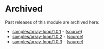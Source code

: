 # Archived

Past releases of this module are archived here:

- [samples/array-loop/1.0.1](https://github.com/Azure/bicep-registry-modules/releases/tag/samples/array-loop/1.0.1) - ([source](https://github.com/Azure/bicep-registry-modules/tree/samples/array-loop/1.0.1/modules/samples/array-loop))
- [samples/array-loop/1.0.2](https://github.com/Azure/bicep-registry-modules/releases/tag/samples/array-loop/1.0.2) - ([source](https://github.com/Azure/bicep-registry-modules/tree/samples/array-loop/1.0.2/modules/samples/array-loop))
- [samples/array-loop/1.0.3](https://github.com/Azure/bicep-registry-modules/releases/tag/samples/array-loop/1.0.3) - ([source](https://github.com/Azure/bicep-registry-modules/tree/samples/array-loop/1.0.3/modules/samples/array-loop))
